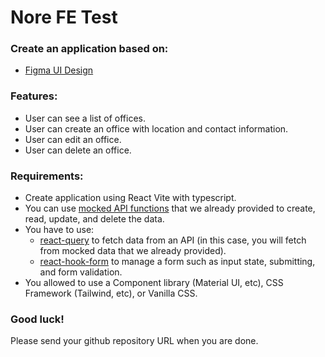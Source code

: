 # Nore FE Test

### Create an application based on:
- [Figma UI Design](https://www.figma.com/file/7MDGiCPUDVGLxRjuxjQkYt/Front-end-Test?type=design&node-id=2253%3A1587&mode=dev)

### Features:
- User can see a list of offices.
- User can create an office with location and contact information.
- User can edit an office.
- User can delete an office.

### Requirements:
- Create application using React Vite with typescript.
- You can use [mocked API functions](./mocks.ts) that we already provided to create, read, update, and delete the data.
- You have to use:
  - [react-query](https://tanstack.com/query/v3/docs/react/overview) to fetch data from an API (in this case, you will fetch from mocked data that we already provided).
  - [react-hook-form](https://react-hook-form.com/get-started) to manage a form such as input state, submitting, and form validation.
- You allowed to use a Component library (Material UI, etc), CSS Framework (Tailwind, etc), or Vanilla CSS.

### Good luck!
Please send your github repository URL when you are done.
